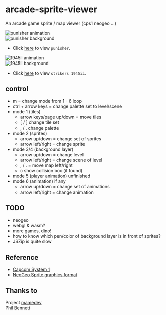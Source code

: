 # arcade-sprite-viewer
An arcade game sprite / map viewer (cps1 neogeo ...)

![punisher animation](https://raw.githubusercontent.com/bombzj/arcade-sprite-viewer/master/res/punisheranim.gif)<br/>
![punisher background](https://raw.githubusercontent.com/bombzj/arcade-sprite-viewer/master/res/punishermap.png)<br/>

* Click [here](https://bombzj.github.io/arcade-sprite-viewer/) to view `punisher`.

![1945ii animation](https://raw.githubusercontent.com/bombzj/arcade-sprite-viewer/master/res/anim1945ii.gif)<br/>
![1945ii background](https://raw.githubusercontent.com/bombzj/arcade-sprite-viewer/master/res/map1945ii.png)<br/>

* Click [here](https://bombzj.github.io/arcade-sprite-viewer/?1945ii) to view `strikers 1945ii`.

## control
* m = change mode from 1 - 6 loop
* ctrl + arrow keys = change palette set to level/scene
* mode 1 (tiles)
  * arrow keys/page up/down = move tiles
  * \[ / \] change tile set
  * , / . change palette
* mode 2 (sprites)
  * arrow up/down = change set of sprites
  * arrow left/right = change sprite
* mode 3/4 (background layer)
  * arrow up/down = change level
  * arrow left/right = change scene of level
  * , / . = move map left/right
  * c show collision box (if found)
* mode 5 (player animation) unfinished
* mode 6 (animation) if any
  * arrow up/down = change set of animations
  * arrow left/right = change animation

## TODO
* neogeo
* webgl & wasm?
* more games, dino!
* how to know which pen/color of background layer is in front of sprites?
* JSZip is quite slow

## Reference
* [Capcom System 1](https://patpend.net/technical/arcade/cps1.html)
* [NeoGeo Sprite graphics format](https://wiki.neogeodev.org/index.php?title=Sprite_graphics_format)

## Thanks to
Project [mamedev](https://github.com/mamedev/mame)<br/>
Phil Bennett
